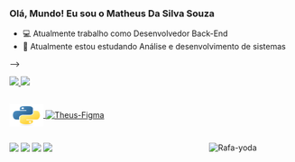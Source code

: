 ### Olá, Mundo! Eu sou o Matheus Da Silva Souza


- 💻 Atualmente trabalho como Desenvolvedor Back-End
- 📖 Atualmente estou estudando Análise e desenvolvimento de sistemas


-->


<div align="left">
  <a href="https://github.com/Matheus-Silva-Souza">
  <img height="180em" src="https://github-readme-stats.vercel.app/api?username=Matheus-Silva-Souza&show_icons=true&theme=dark&include_all_commits=true&count_private=true"/>
  <img height="150em" src="https://github-readme-stats.vercel.app/api/top-langs/?username=Matheus-Silva-Souza&layout=compact&langs_count=7&theme=dark"/>
    
##
    
</div>
  <img align="center" alt="Rafa-Python" height="40" width="60" src="https://raw.githubusercontent.com/devicons/devicon/master/icons/python/python-original.svg">
  <img align="center" alt="Theus-Figma" height="40" width="60" 
src="https://cdn.jsdelivr.net/gh/devicons/devicon/icons/figma/figma-original.svg" />
</div>

##

<div>
  <a href="https://www.facebook.com/matheussilva2307/" target="_blank"><img src="https://img.shields.io/badge/Facebook-1877F2?style=for-the-badge&logo=facebook&logoColor=white" target="_blank"></a>
  <a href="https://www.instagram.com/itstheuus_/" target="_blank"><img src="https://img.shields.io/badge/-Instagram-%23E4405F?style=for-the-badge&logo=instagram&logoColor=white" target="_blank"></a>
  <a href = "mailto:silva.matheus2307@gmail.com"><img src="https://img.shields.io/badge/-Gmail-%23333?style=for-the-badge&logo=gmail&logoColor=white" target="_blank"></a>
  <a href="https://www.linkedin.com/in/matheus-silva-60245b225/" target="_blank"><img src="https://img.shields.io/badge/-LinkedIn-%230077B5?style=for-the-badge&logo=linkedin&logoColor=white" target="_blank">
  <img align="right" alt="Rafa-yoda" height="120" width="150" src="https://c.tenor.com/xa0-7jBASO8AAAAC/baby-yoda.gif">
</div>
  
 
 
 
  
  
